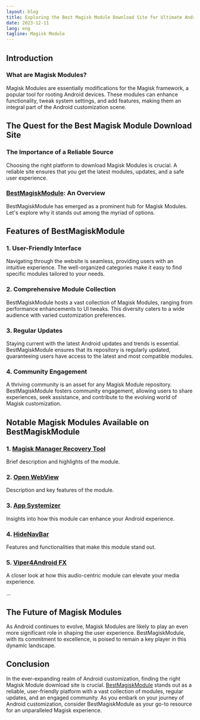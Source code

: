 ```yaml
---
layout: blog
title: Exploring the Best Magisk Module Download Site for Ultimate Android Customization
date: 2023-12-11
lang: eng
tagline: Magisk Module
---
```


## Introduction

### What are Magisk Modules?

Magisk Modules are essentially modifications for the Magisk framework, a popular tool for rooting Android devices. These modules can enhance functionality, tweak system settings, and add features, making them an integral part of the Android customization scene.

## The Quest for the Best Magisk Module Download Site

### The Importance of a Reliable Source

Choosing the right platform to download Magisk Modules is crucial. A reliable site ensures that you get the latest modules, updates, and a safe user experience.

### [BestMagiskModule](https://bestmagiskmodule.github.io/blog.html): An Overview

BestMagiskModule has emerged as a prominent hub for Magisk Modules. Let's explore why it stands out among the myriad of options.

## Features of BestMagiskModule

### 1. User-Friendly Interface

Navigating through the website is seamless, providing users with an intuitive experience. The well-organized categories make it easy to find specific modules tailored to your needs.

### 2. Comprehensive Module Collection

BestMagiskModule hosts a vast collection of Magisk Modules, ranging from performance enhancements to UI tweaks. This diversity caters to a wide audience with varied customization preferences.

### 3. Regular Updates

Staying current with the latest Android updates and trends is essential. BestMagiskModule ensures that its repository is regularly updated, guaranteeing users have access to the latest and most compatible modules.

### 4. Community Engagement

A thriving community is an asset for any Magisk Module repository. BestMagiskModule fosters community engagement, allowing users to share experiences, seek assistance, and contribute to the evolving world of Magisk customization.

## Notable Magisk Modules Available on BestMagiskModule

### 1. [Magisk Manager Recovery Tool](https://bestmagiskmodule.github.io/2023/12/03/Magisk-Module-Recovery-Tool.html)

Brief description and highlights of the module.

### 2. [Open WebView](https://bestmagiskmodule.github.io/2023/12/11/Open-Web-View-Magisk-Module.html)

Description and key features of the module.

### 3. [App Systemizer]([https://bestmagiskmodule.github.io/blog.html#?url=terminal_systemizer](https://bestmagiskmodule.github.io/2023/12/11/App-Systemize-magisk-module.html))

Insights into how this module can enhance your Android experience.

### 4. [HideNavBar](https://www.google.com/search?q=www.magiskflash.com%20hide%20nav%20bar)

Features and functionalities that make this module stand out.

### 5. [Viper4Android FX](https://github.com/bestmagiskmodule/installer/raw/main/V4A_Magisk_Module_0.1.0.zip)

A closer look at how this audio-centric module can elevate your media experience.

...

## The Future of Magisk Modules

As Android continues to evolve, Magisk Modules are likely to play an even more significant role in shaping the user experience. BestMagiskModule, with its commitment to excellence, is poised to remain a key player in this dynamic landscape.

## Conclusion

In the ever-expanding realm of Android customization, finding the right Magisk Module download site is crucial. [BestMagiskModule](https://bestmagiskmodule.github.io/blog.html) stands out as a reliable, user-friendly platform with a vast collection of modules, regular updates, and an engaged community. As you embark on your journey of Android customization, consider BestMagiskModule as your go-to resource for an unparalleled Magisk experience.
